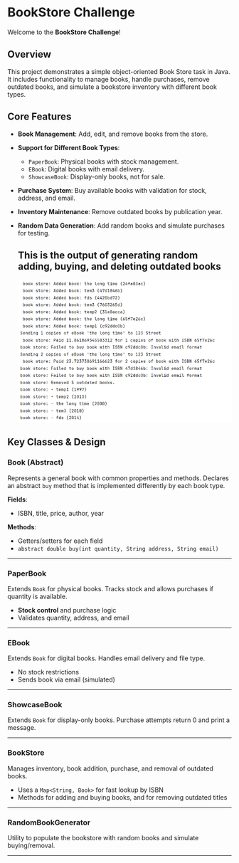 # BookStore Challenge

Welcome to the **BookStore Challenge**!



## Overview

This project demonstrates a simple object-oriented Book Store task in Java. It includes functionality to manage books, handle purchases, remove outdated books, and simulate a bookstore inventory with different book types.

## Core Features

- **Book Management**: Add, edit, and remove books from the store.
- **Support for Different Book Types**:
  - `PaperBook`: Physical books with stock management.
  - `EBook`: Digital books with email delivery.
  - `ShowcaseBook`: Display-only books, not for sale.
- **Purchase System**: Buy available books with validation for stock, address, and email.
- **Inventory Maintenance**: Remove outdated books by publication year.
- **Random Data Generation**: Add random books and simulate purchases for testing.

  ## This is the output of generating random adding, buying, and deleting outdated books


   ![BookStore Output](https://github.com/abdala-elgendy/BookStore_Challenge/blob/master/img.png)

## Key Classes & Design

### Book (Abstract)
Represents a general book with common properties and methods. Declares an abstract `buy` method that is implemented differently by each book type.

**Fields**:
- ISBN, title, price, author, year

**Methods**:
- Getters/setters for each field
- `abstract double buy(int quantity, String address, String email)`

---

### PaperBook
Extends `Book` for physical books. Tracks stock and allows purchases if quantity is available.

- **Stock control** and purchase logic
- Validates quantity, address, and email

---

### EBook
Extends `Book` for digital books. Handles email delivery and file type.

- No stock restrictions
- Sends book via email (simulated)

---

### ShowcaseBook
Extends `Book` for display-only books. Purchase attempts return 0 and print a message.

---

### BookStore
Manages inventory, book addition, purchase, and removal of outdated books.

- Uses a `Map<String, Book>` for fast lookup by ISBN
- Methods for adding and buying books, and for removing outdated titles

---

### RandomBookGenerator
Utility to populate the bookstore with random books and simulate buying/removal.

---
